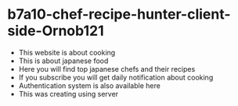 # b7a10-chef-recipe-hunter-client-side-Ornob121

- This website is about cooking
- This is about japanese food
- Here you will find top japanese chefs and their recipes
- If you subscribe you will get daily notification about cooking
- Authentication system is also available here
- This was creating using server
